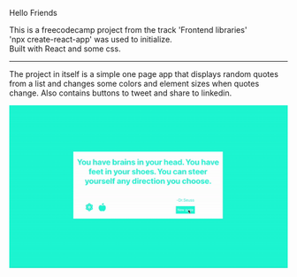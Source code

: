 Hello Friends

This is a freecodecamp project from the track 'Frontend libraries'
<br/>'npx create-react-app' was used to initialize. <br/>
Built with React and some css. 
<hr/>

The project in itself is a simple one page app that displays random quotes from a list and changes some colors and element sizes when quotes change.
Also contains buttons to tweet and share to linkedin.

![](quotes.gif)
